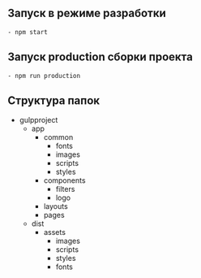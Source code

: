 ## Запуск в режиме разработки
    - npm start
## Запуск production сборки проекта
    - npm run production
## Структура папок
- gulpproject
    - app
        - common
            - fonts
            - images
            - scripts
            - styles
        - components
            - filters
            - logo
        - layouts
        - pages
    - dist
        - assets
            - images
            - scripts
            - styles
            - fonts